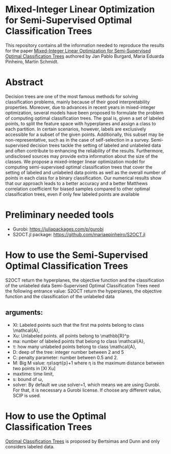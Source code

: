 # Mixed-Integer Linear Optimization for Semi-Supervised Optimal Classification Trees

This repository contains all the information needed to reproduce the results for the paper [Mixed-Integer Linear Optimization for Semi-Supervised Optimal Classification Trees](https://arxiv.org/abs/2401.09848) authored by Jan Pablo Burgard, Maria Eduarda Pinheiro, Martin Schmidt.

# Abstract
Decision trees are one of the most famous methods for solving classification problems, mainly because of their good interpretability properties. Moreover, due to advances in recent years in mixed-integer optimization, several models have been proposed to formulate the problem of computing optimal classification trees. The goal is, given a set of labeled points, to split the feature space  with hyperplanes and assign a class to each partition. In certain scenarios, however, labels are exclusively accessible for a subset of the given points. Additionally, this subset may be non-representative, such as in the case of self-selection in a survey. Semi-supervised decision trees tackle the setting of labeled and unlabeled data and often contribute to enhancing the reliability of the results. Furthermore, undisclosed sources may provide extra information about the size of the classes. We propose a mixed-integer linear optimization model for computing semi-supervised optimal classification trees that cover the setting of labeled and unlabeled data points as well as the overall number of points in each class for a binary classification. Our numerical results show that our approach leads to a better accuracy and a better Matthews correlation coefficient for biased samples compared to other optimal classification trees, even if only few labeled points are available

# Preliminary needed tools

- Gurobi: https://juliapackages.com/p/gurobi
- S2OCT.jl package: https://github.com/mariaepinheiro/S2OCT.jl

# How to use the Semi-Supervised Optimal Classification Trees
S2OCT return the hyperplanes, the objective function and the classification of the unlabeled data
Semi-Supervised Optimal Classification Trees need the following entrance value:
S2OCT return the hyperplanes, the objective function and the classification of the unlabeled data

## arguments:
- Xl: Labeled points such that the first ma points belong to class \mathcal{A},
- Xu: Unlabeled points. all points belong to \mathbb[R}^p
- ma: number of labeled points that belong to class  \mathcal{A},
- τ: how many unlabeled points belong to class  \mathcal{A},
- D: deep of the tree: integer number between 2 and 5
- C: penalty parameter:  number between 0.5 and 2.
- M: Big M value: η*s*\sqrt{p}+1 where η is the maximum distance between two points in [Xl Xu]
- maxtime: time limit,
 - s: bound of ω,
- solver: By default we use solver=1, which means we are using Gurobi. For that, it is necessary a Gurobi license. If choose any different value, SCIP is used.
 
# How to use the Optimal Classification Trees
 [Optimal Classification Trees](https://link.springer.com/article/10.1007/s10994-017-5633-9) is proposed by Bertsimas and Dunn and only considers labeled data.
